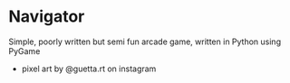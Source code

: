 # Navigator

Simple, poorly written but semi fun arcade game, written in Python using PyGame

 - pixel art by @guetta.rt on instagram

  
        
